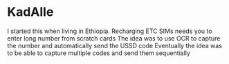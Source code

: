# KadAlle
I started this when living in Ethiopia.
Recharging ETC SIMs needs you to enter long number from scratch cards
The idea was to use OCR to capture the number and automatically send the USSD code
Eventually the idea was to be able to capture multiple codes and send them sequentially
